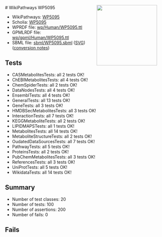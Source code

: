 <img style="float: right; width: 200px" src="../logo.png" />
# WikiPathways WP5095

* WikiPathways: [WP5095](https://identifiers.org/wikipathways:WP5095)
* Scholia: [WP5095](https://scholia.toolforge.org/wikipathways/WP5095)
* WPRDF file: [wp/Human/WP5095.ttl](../wp/Human/WP5095.ttl)
* GPMLRDF file: [wp/gpml/Human/WP5095.ttl](../wp/gpml/Human/WP5095.ttl)
* SBML file: [sbml/WP5095.sbml](../sbml/WP5095.sbml) ([SVG](../sbml/WP5095.svg)) ([conversion notes](../sbml/WP5095.txt))

## Tests
* CASMetabolitesTests: all 2 tests OK!
* ChEBIMetabolitesTests: all 4 tests OK!
* ChemSpiderTests: all 2 tests OK!
* DataNodesTests: all 4 tests OK!
* EnsemblTests: all 4 tests OK!
* GeneralTests: all 13 tests OK!
* GeneTests: all 3 tests OK!
* HMDBSecMetabolitesTests: all 3 tests OK!
* InteractionTests: all 7 tests OK!
* KEGGMetaboliteTests: all 2 tests OK!
* LIPIDMAPSTests: all 1 tests OK!
* MetabolitesTests: all 14 tests OK!
* MetaboliteStructureTests: all 2 tests OK!
* OudatedDataSourcesTests: all 7 tests OK!
* PathwayTests: all 5 tests OK!
* ProteinsTests: all 2 tests OK!
* PubChemMetabolitesTests: all 3 tests OK!
* ReferencesTests: all 3 tests OK!
* UniProtTests: all 5 tests OK!
* WikidataTests: all 14 tests OK!


## Summary

* Number of test classes: 20
* Number of tests: 100
* Number of assertions: 200
* Number of fails: 0

## Fails

